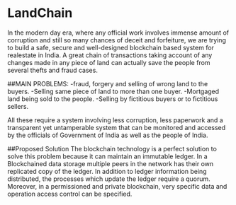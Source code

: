 # LandChain
In the modern day era, where any official work involves immense amount of corruption and still so many chances of deceit and forfeiture, we are trying to build a safe, secure and well-designed blockchain based system for realestate in India. A great chain of transactions taking account of any changes made in any piece of land can actually save the people from several thefts
and fraud cases.

##MAIN PROBLEMS:
-fraud, forgery and selling of wrong land to the buyers.
-Selling same piece of land to more than one buyer.
-Mortgaged land being sold to the people.
-Selling by fictitious buyers or to fictitious sellers.

All these require a system involving less corruption, less paperwork and a transparent yet untamperable system that can be monitored and accessed by the officials of Government of India as well as the people of India.

##Proposed Solution
The blockchain technology is a perfect solution to solve this problem because it can maintain an immutable ledger. In a Blockchained data storage multiple peers in the network has their own replicated copy of the ledger. In addition to ledger information being distributed, the processes which update the ledger require a quorum. Moreover, in a permissioned and private blockchain, very specific data and operation access control can be specified.
